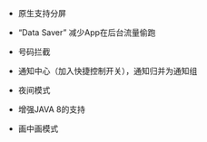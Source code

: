 * 原生支持分屏

* “Data Saver” 减少App在后台流量偷跑

* 号码拦截

* 通知中心（加入快捷控制开关），通知归并为通知组

* 夜间模式

* 增强JAVA 8的支持

* 画中画模式
